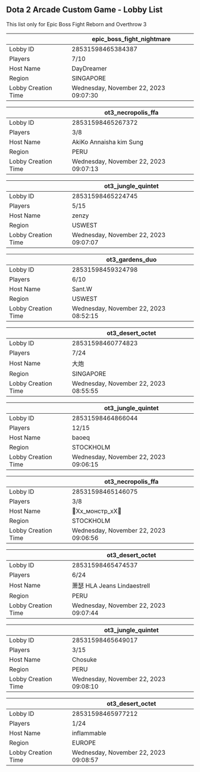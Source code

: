 ## Dota 2 Arcade Custom Game - Lobby List

This list only for Epic Boss Fight Reborn and Overthrow 3

|  | epic_boss_fight_nightmare |
| ------ | ------ |
| Lobby ID | 28531598465384387 |
| Players | 7/10 |
| Host Name | DayDreamer |
| Region | SINGAPORE |
| Lobby Creation Time | Wednesday, November 22, 2023 09:07:30 |


|  | ot3_necropolis_ffa |
| ------ | ------ |
| Lobby ID | 28531598465267372 |
| Players | 3/8 |
| Host Name | AkiKo Annaisha kim Sung |
| Region | PERU |
| Lobby Creation Time | Wednesday, November 22, 2023 09:07:13 |


|  | ot3_jungle_quintet |
| ------ | ------ |
| Lobby ID | 28531598465224745 |
| Players | 5/15 |
| Host Name | zenzy |
| Region | USWEST |
| Lobby Creation Time | Wednesday, November 22, 2023 09:07:07 |


|  | ot3_gardens_duo |
| ------ | ------ |
| Lobby ID | 28531598459324798 |
| Players | 6/10 |
| Host Name | Sant.W |
| Region | USWEST |
| Lobby Creation Time | Wednesday, November 22, 2023 08:52:15 |


|  | ot3_desert_octet |
| ------ | ------ |
| Lobby ID | 28531598460774823 |
| Players | 7/24 |
| Host Name | 大炮 |
| Region | SINGAPORE |
| Lobby Creation Time | Wednesday, November 22, 2023 08:55:55 |


|  | ot3_jungle_quintet |
| ------ | ------ |
| Lobby ID | 28531598464866044 |
| Players | 12/15 |
| Host Name | baoeq |
| Region | STOCKHOLM |
| Lobby Creation Time | Wednesday, November 22, 2023 09:06:15 |


|  | ot3_necropolis_ffa |
| ------ | ------ |
| Lobby ID | 28531598465146075 |
| Players | 3/8 |
| Host Name | 🥀Xx_монстр_xX🥀 |
| Region | STOCKHOLM |
| Lobby Creation Time | Wednesday, November 22, 2023 09:06:56 |


|  | ot3_desert_octet |
| ------ | ------ |
| Lobby ID | 28531598465474537 |
| Players | 6/24 |
| Host Name | 萧瑟 HLA Jeans  Lindaestrell |
| Region | PERU |
| Lobby Creation Time | Wednesday, November 22, 2023 09:07:44 |


|  | ot3_jungle_quintet |
| ------ | ------ |
| Lobby ID | 28531598465649017 |
| Players | 3/15 |
| Host Name | Chosuke |
| Region | PERU |
| Lobby Creation Time | Wednesday, November 22, 2023 09:08:10 |


|  | ot3_desert_octet |
| ------ | ------ |
| Lobby ID | 28531598465977212 |
| Players | 1/24 |
| Host Name | inflammable |
| Region | EUROPE |
| Lobby Creation Time | Wednesday, November 22, 2023 09:08:57 |


